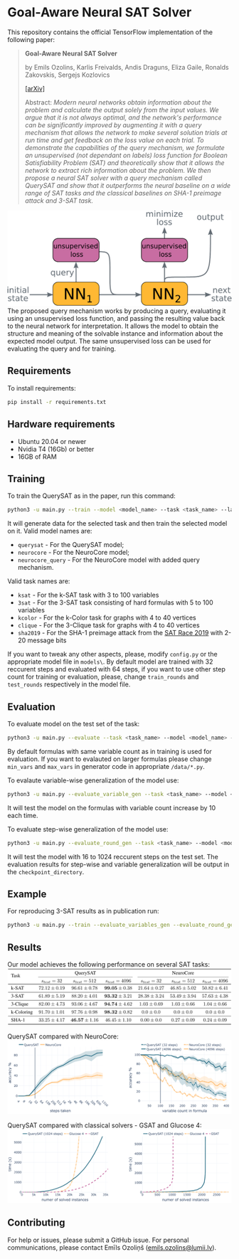 # Goal-Aware Neural SAT Solver

This repository contains the official TensorFlow implementation of the following paper:
> **Goal-Aware Neural SAT Solver**
> 
> by  Emils Ozolins, Karlis Freivalds, Andis Draguns, Eliza Gaile, Ronalds Zakovskis, Sergejs Kozlovics 
> 
> [[arXiv]](https://github.com/LUMII-Syslab/QuerySAT)
> 
>  Abstract: _Modern neural networks obtain information about the problem and calculate the output solely from the input values. We argue that it is not always optimal, and the network's performance can be significantly improved by augmenting it with a query mechanism that allows the network to make several solution trials at run time and get feedback on the loss value on each trial. To demonstrate the capabilities of the query mechanism, we formulate an unsupervised (not dependant on labels) loss function for Boolean Satisfiability Problem (SAT) and theoretically show that it allows the network to extract rich information about the problem. We then propose a neural SAT solver with a query mechanism called QuerySAT and show that it outperforms the neural baseline on a wide range of SAT tasks and the classical baselines on SHA-1 preimage attack and 3-SAT task._

![Making Queries](assets/query_making.png)
The proposed query mechanism works by producing a query, evaluating it using an unsupervised loss function, and passing the resulting value back to the neural network for interpretation. It allows the model to obtain the structure and meaning of the solvable instance and information about the expected model output. The same unsupervised loss can be used for evaluating the query and for training.

## Requirements

To install requirements:

```sh
pip install -r requirements.txt
```

## Hardware requirements

* Ubuntu 20.04 or newer
* Nvidia T4 (16Gb) or better
* 16GB of RAM

## Training

To train the QuerySAT as in the paper, run this command:

```sh
python3 -u main.py --train --model <model_name> --task <task_name> --label <run_name>
```

It will generate data for the selected task and then train the selected model on it.
Valid model names are:
* `querysat` - For the QuerySAT model;
* `neurocore` - For the NeuroCore model;
* `neurocore_query` - For the NeuroCore model with added query mechanism.

Valid task names are:
* `ksat` - For the k-SAT task with 3 to 100 variables
* `3sat` - For the 3-SAT task consisting of hard formulas with 5 to 100 variables
* `kcolor` - For the k-Color task for graphs with 4 to 40 vertices
* `clique` - For the 3-Clique task for graphs with 4 to 40 vertices
* `sha2019` - For the SHA-1 preimage attack from the [SAT Race 2019](http://sat-race-2019.ciirc.cvut.cz/) with 2-20 message bits

If you want to tweak any other aspects, please, modify `config.py` or the appropriate model file in `models\`. 
By default model are trained with 32 reccurent steps and evaluated with 64 steps, if you want to use other step count for training or evaluation, please, change
`train_rounds` and `test_rounds` respectively in the model file. 

## Evaluation

To evaluate model on the test set of the task:

```sh
python3 -u main.py --evaluate --task <task_name> --model <model_name> --restore <checkpoint_directory>
```

By default formulas with same variable count as in training is used for evaluation. If you want to evalauted on larger formulas
please change `min_vars` and `max_vars` in generator code in appropriate `/data/*.py`.

To evalaute variable-wise generalization of the model use:
```sh
python3 -u main.py --evaluate_variable_gen --task <task_name> --model <model_name> --restore <checkpoint_directory>
```
It will test the model on the formulas with variable count increase by 10 each time.


To evaluate step-wise generalization of the model use:
```sh
python3 -u main.py --evaluate_round_gen --task <task_name> --model <model_name> --restore <checkpoint_directory>
```
It will test the model with 16 to 1024 reccurent steps on the test set.
The evaluation results for step-wise and variable generalization will be output in the `checkpoint_directory`.

## Example
For reproducing 3-SAT results as in publication run:
```sh
python3 -u main.py --train --evaluate_variables_gen --evaluate_round_gen --task 3-sat --model querysat
```

## Results

Our model achieves the following performance on several SAT tasks:
![querysat_vs_neurocore](assets/results_table.png)

QuerySAT compared with NeuroCore:
![querysat_vs_neurocore](assets/querysat_vs_neurocore.png)

QuerySAT compared with classical solvers - GSAT and Glucose 4:
![querysat_vs_classical](assets/querysat_vs_classical.png)

## Contributing
For help or issues, please submit a GitHub issue.
For personal communications, please contact Emīls Ozoliņš (emils.ozolins@lumii.lv).
